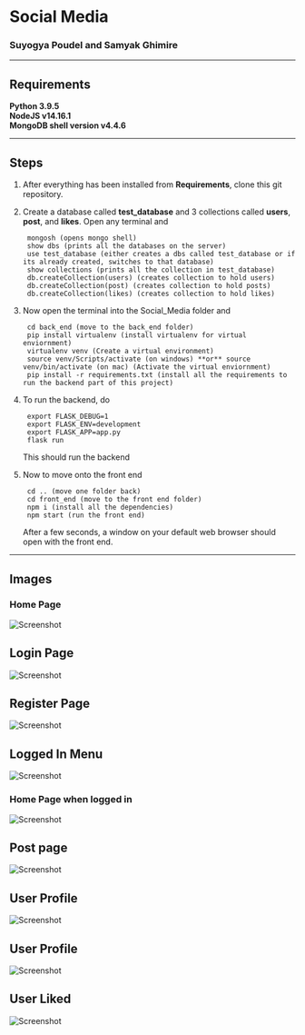# Social Media
### Suyogya Poudel and Samyak Ghimire
---
## Requirements

**Python 3.9.5** <br />
**NodeJS v14.16.1** <br />
**MongoDB shell version v4.4.6** <br />

---

## Steps
1. After everything has been installed from **Requirements**, clone this git repository.
2. Create a database called **test_database** and 3 collections called **users**, **post**, and **likes**. Open any terminal and 

        mongosh (opens mongo shell)
        show dbs (prints all the databases on the server)
        use test_database (either creates a dbs called test_database or if its already created, switches to that database)
        show collections (prints all the collection in test_database)
        db.createCollection(users) (creates collection to hold users)
        db.createCollection(post) (creates collection to hold posts)
        db.createCollection(likes) (creates collection to hold likes)
3. Now open the terminal into the Social_Media folder and

        cd back_end (move to the back_end folder)
        pip install virtualenv (install virtualenv for virtual enviornment)
        virtualenv venv (Create a virtual environment)
        source venv/Scripts/activate (on windows) **or** source venv/bin/activate (on mac) (Activate the virtual enviornment)
        pip install -r requirements.txt (install all the requirements to run the backend part of this project)
4. To run the backend, do

        export FLASK_DEBUG=1
        export FLASK_ENV=development
        export FLASK_APP=app.py
        flask run
    This should run the backend
5. Now to move onto the front end

        cd .. (move one folder back)
        cd front_end (move to the front end folder)
        npm i (install all the dependencies)
        npm start (run the front end)
    After a few seconds, a window on your default web browser should open with the front end.

---

## Images

### Home Page
![Screenshot](images/home-loggedOut.jpg)

## Login Page
![Screenshot](images/login.jpg)

## Register Page
![Screenshot](images/register.jpg)

## Logged In Menu
![Screenshot](images/loggedIn-menu.jpg)

### Home Page when logged in
![Screenshot](images/home-loggedin.jpg)

## Post page
![Screenshot](images/post.jpg)

## User Profile
![Screenshot](images/profile.jpg)

## User Profile
![Screenshot](images/setting.jpg)

## User Liked
![Screenshot](images/liked.jpg)
